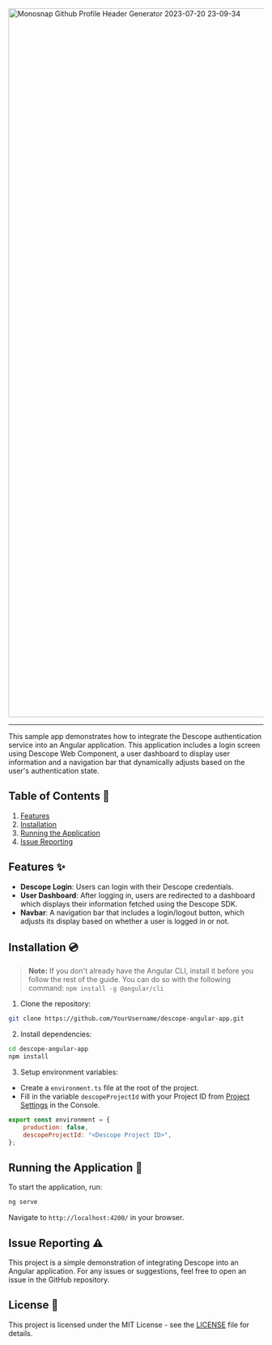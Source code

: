 <img width="1400" alt="Monosnap Github Profile Header Generator 2023-07-20 23-09-34" src="https://github.com/descope-sample-apps/angular-webjs-sample-app/assets/32936811/e4452fcf-e566-4795-bb56-2e677aa8bcf0">

---

This sample app demonstrates how to integrate the Descope authentication service into an Angular application. This application includes a login screen using Descope Web Component, a user dashboard to display user information and a navigation bar that dynamically adjusts based on the user's authentication state.

## Table of Contents 📝

1. [Features](#features)
2. [Installation](#installation)
3. [Running the Application](#running-the-application)
4. [Issue Reporting](#issue-reporting)

## Features ✨

* **Descope Login**: Users can login with their Descope credentials.
* **User Dashboard**: After logging in, users are redirected to a dashboard which displays their information fetched using the Descope SDK.
* **Navbar**: A navigation bar that includes a login/logout button, which adjusts its display based on whether a user is logged in or not.

## Installation 💿

> **Note:** If you don't already have the Angular CLI, install it before you follow the rest of the guide. You can do so with the following command: `npm install -g @angular/cli`

1. Clone the repository:
```bash
git clone https://github.com/YourUsername/descope-angular-app.git
```

2. Install dependencies:
```bash
cd descope-angular-app
npm install
```

3. Setup environment variables:

* Create a `environment.ts` file at the root of the project.
* Fill in the variable `descopeProjectId` with your Project ID from [Project Settings](https://app.descope.com/settings/project) in the Console.
    
```javascript
export const environment = {
    production: false,
    descopeProjectId: "<Descope Project ID>",
};
```

## Running the Application 🚀

To start the application, run:

```bash
ng serve
```

Navigate to `http://localhost:4200/` in your browser.

## Issue Reporting ⚠️

This project is a simple demonstration of integrating Descope into an Angular application. For any issues or suggestions, feel free to open an issue in the GitHub repository. 

## License 📜

This project is licensed under the MIT License - see the [LICENSE](LICENSE) file for details.
